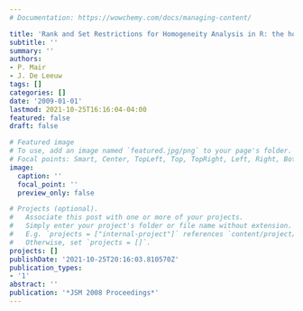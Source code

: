 ```yaml
---
# Documentation: https://wowchemy.com/docs/managing-content/

title: 'Rank and Set Restrictions for Homogeneity Analysis in R: the homals Package'
subtitle: ''
summary: ''
authors:
- P. Mair
- J. De Leeuw
tags: []
categories: []
date: '2009-01-01'
lastmod: 2021-10-25T16:16:04-04:00
featured: false
draft: false

# Featured image
# To use, add an image named `featured.jpg/png` to your page's folder.
# Focal points: Smart, Center, TopLeft, Top, TopRight, Left, Right, BottomLeft, Bottom, BottomRight.
image:
  caption: ''
  focal_point: ''
  preview_only: false

# Projects (optional).
#   Associate this post with one or more of your projects.
#   Simply enter your project's folder or file name without extension.
#   E.g. `projects = ["internal-project"]` references `content/project/deep-learning/index.md`.
#   Otherwise, set `projects = []`.
projects: []
publishDate: '2021-10-25T20:16:03.810570Z'
publication_types:
- '1'
abstract: ''
publication: '*JSM 2008 Proceedings*'
---
```

